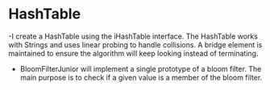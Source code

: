 # HashTable

-I create a HashTable using the iHashTable interface. The HashTable works with Strings and uses linear probing to handle collisions.
A bridge element is maintained to ensure the algorithm will keep looking instead of terminating. 

- BloomFilterJunior will implement a single prototype of a bloom filter. The main purpose is to check if a given value is a member of the bloom filter.
